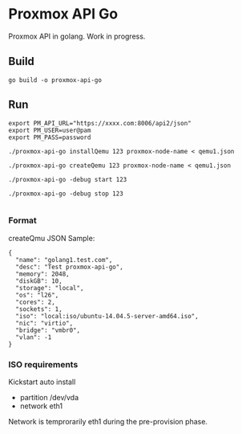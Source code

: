 # Proxmox API Go


Proxmox API in golang. Work in progress.


## Build

```
go build -o proxmox-api-go
```


## Run


```
export PM_API_URL="https://xxxx.com:8006/api2/json"
export PM_USER=user@pam
export PM_PASS=password

./proxmox-api-go installQemu 123 proxmox-node-name < qemu1.json

./proxmox-api-go createQemu 123 proxmox-node-name < qemu1.json

./proxmox-api-go -debug start 123

./proxmox-api-go -debug stop 123


```


### Format

createQmu JSON Sample:
```
{
  "name": "golang1.test.com",
  "desc": "Test proxmox-api-go",
  "memory": 2048,
  "diskGB": 10,
  "storage": "local",
  "os": "l26",
  "cores": 2,
  "sockets": 1,
  "iso": "local:iso/ubuntu-14.04.5-server-amd64.iso",
  "nic": "virtio",
  "bridge": "vmbr0",
  "vlan": -1
}
```

### ISO requirements

Kickstart auto install

* partition /dev/vda
* network eth1

Network is temprorarily eth1 during the pre-provision phase.
